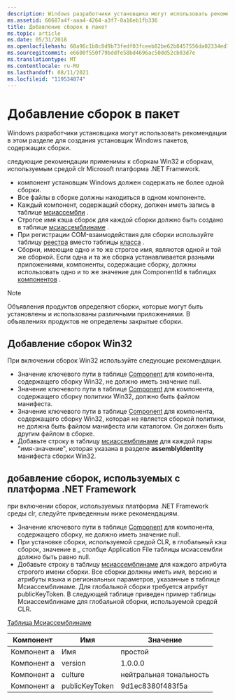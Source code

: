 ```yaml
---
description: Windows разработчики установщика могут использовать рекомендации в этом разделе для создания установщик Windows пакетов, содержащих сборки.
ms.assetid: 60687a4f-aaa4-4264-a3f7-0a16eb1fb336
title: Добавление сборок в пакет
ms.topic: article
ms.date: 05/31/2018
ms.openlocfilehash: 68a96c1b8c8d9b73fedf03fceeb82be62b8457556da02334ed7a224aefc2202a
ms.sourcegitcommit: e6600f550f79bddfe58bd4696ac50dd52cb03d7e
ms.translationtype: MT
ms.contentlocale: ru-RU
ms.lasthandoff: 08/11/2021
ms.locfileid: "119534874"
---
```

# <a name="adding-assemblies-to-a-package"></a>Добавление сборок в пакет

Windows разработчики установщика могут использовать рекомендации в этом разделе для создания установщик Windows пакетов, содержащих сборки.

следующие рекомендации применимы к сборкам Win32 и сборкам, используемым средой clr Microsoft платформа .NET Framework.

-   компонент установщик Windows должен содержать не более одной сборки.
-   Все файлы в сборке должны находиться в одном компоненте.
-   Каждый компонент, содержащий сборку, должен иметь запись в таблице [мсиассембли](msiassembly-table.md) .
-   Строгое имя кэша сборок для каждой сборки должно быть создано в таблице [мсиассемблинаме](msiassemblyname-table.md) .
-   При регистрации COM-взаимодействия для сборки используйте таблицу [реестра](registry-table.md) вместо таблицы [класса](class-table.md) .
-   Сборки, имеющие одно и то же строгое имя, являются одной и той же сборкой. Если одна и та же сборка устанавливается разными приложениями, компоненты, содержащие сборку, должны использовать одно и то же значение для ComponentId в таблицах [компонентов](component-table.md) .

> [!Note]  
> Объявления продуктов определяют сборки, которые могут быть установлены и использованы различными приложениями. В объявлениях продуктов не определены закрытые сборки.

 

## <a name="adding-win32-assemblies"></a>Добавление сборок Win32

При включении сборок Win32 используйте следующие рекомендации.

-   Значение ключевого пути в таблице [Component](component-table.md) для компонента, содержащего сборку Win32, не должно иметь значение null.
-   Значение ключевого пути в таблице [Component](component-table.md) для компонента, содержащего сборку политики Win32, должно быть файлом манифеста.
-   Значение ключевого пути в таблице [Component](component-table.md) для компонента, содержащего сборку Win32, которая не является сборкой политики, не должна быть файлом манифеста или каталогом. Он должен быть другим файлом в сборке.
-   Добавьте строку в таблицу [мсиассемблинаме](msiassemblyname-table.md) для каждой пары "имя-значение", которая указана в разделе **assemblyIdentity** манифеста сборки Win32.

## <a name="adding-assemblies-used-with-the-net-framework"></a>добавление сборок, используемых с платформа .NET Framework

при включении сборок, используемых платформа .NET Framework среды clr, следуйте приведенным ниже рекомендациям.

-   Значение ключевого пути в таблице [Component](component-table.md) для компонента, содержащего сборку, не должно иметь значение null.
-   При установке сборки, используемой средой CLR, в глобальный кэш сборок, значение в \_ столбце Application File таблицы мсиассембли должно быть равно null.
-   Добавьте строку в таблицу [мсиассемблинаме](msiassemblyname-table.md) для каждого атрибута строгого имени сборки. Все сборки должны иметь имя, версию и атрибуты языка и региональных параметров, указанные в таблице Мсиассемблинаме. Для глобальной сборки требуется атрибут publicKeyToken. В следующей таблице приведен пример таблицы Мсиассемблинаме для глобальной сборки, используемой средой CLR.

[Таблица Мсиассемблинаме](msiassemblyname-table.md)



| Компонент  | Имя           | Значение            |
|------------|----------------|------------------|
| Компонент а | Имя           | простой           |
| Компонент а | version        | 1.0.0.0          |
| Компонент а | culture        | нейтральная тональность          |
| Компонент а | publicKeyToken | 9d1ec8380f483f5a |



 

 

 



